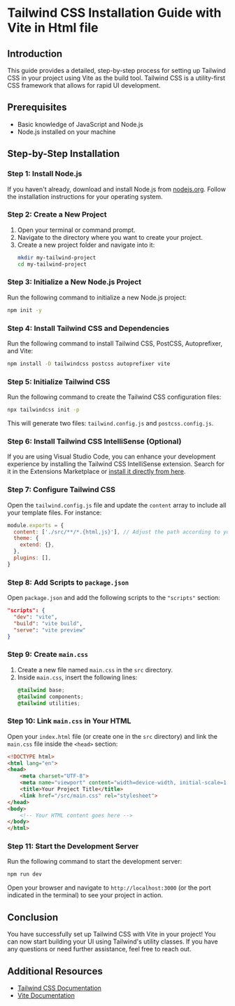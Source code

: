 # Tailwind CSS Installation Guide with Vite in Html file 

## Introduction
This guide provides a detailed, step-by-step process for setting up Tailwind CSS in your project using Vite as the build tool. Tailwind CSS is a utility-first CSS framework that allows for rapid UI development.

## Prerequisites
- Basic knowledge of JavaScript and Node.js
- Node.js installed on your machine

## Step-by-Step Installation

### Step 1: Install Node.js
If you haven't already, download and install Node.js from [nodejs.org](https://nodejs.org/). Follow the installation instructions for your operating system.

### Step 2: Create a New Project
1. Open your terminal or command prompt.
2. Navigate to the directory where you want to create your project.
3. Create a new project folder and navigate into it:
   ```bash
   mkdir my-tailwind-project
   cd my-tailwind-project
   ```

### Step 3: Initialize a New Node.js Project
Run the following command to initialize a new Node.js project:
```bash
npm init -y
```

### Step 4: Install Tailwind CSS and Dependencies
Run the following command to install Tailwind CSS, PostCSS, Autoprefixer, and Vite:
```bash
npm install -D tailwindcss postcss autoprefixer vite
```

### Step 5: Initialize Tailwind CSS
Run the following command to create the Tailwind CSS configuration files:
```bash
npx tailwindcss init -p
```
This will generate two files: `tailwind.config.js` and `postcss.config.js`.

### Step 6: Install Tailwind CSS IntelliSense (Optional)
If you are using Visual Studio Code, you can enhance your development experience by installing the Tailwind CSS IntelliSense extension. Search for it in the Extensions Marketplace or [install it directly from here](https://marketplace.visualstudio.com/items?itemName=BradCornford.TailwindCSSIntelliSense).

### Step 7: Configure Tailwind CSS
Open the `tailwind.config.js` file and update the `content` array to include all your template files. For instance:
```javascript
module.exports = {
  content: ['./src/**/*.{html,js}'], // Adjust the path according to your project structure.
  theme: {
    extend: {},
  },
  plugins: [],
}
```

### Step 8: Add Scripts to `package.json`
Open `package.json` and add the following scripts to the `"scripts"` section:
```json
"scripts": {
  "dev": "vite",
  "build": "vite build",
  "serve": "vite preview"
}
```

### Step 9: Create `main.css`
1. Create a new file named `main.css` in the `src` directory.
2. Inside `main.css`, insert the following lines:
   ```css
   @tailwind base;
   @tailwind components;
   @tailwind utilities;
   ```

### Step 10: Link `main.css` in Your HTML
Open your `index.html` file (or create one in the `src` directory) and link the `main.css` file inside the `<head>` section:
```html
<!DOCTYPE html>
<html lang="en">
<head>
    <meta charset="UTF-8">
    <meta name="viewport" content="width=device-width, initial-scale=1.0">
    <title>Your Project Title</title>
    <link href="/src/main.css" rel="stylesheet">
</head>
<body>
    <!-- Your HTML content goes here -->
</body>
</html>
```

### Step 11: Start the Development Server
Run the following command to start the development server:
```bash
npm run dev
```
Open your browser and navigate to `http://localhost:3000` (or the port indicated in the terminal) to see your project in action.

## Conclusion
You have successfully set up Tailwind CSS with Vite in your project! You can now start building your UI using Tailwind's utility classes. If you have any questions or need further assistance, feel free to reach out.

## Additional Resources
- [Tailwind CSS Documentation](https://tailwindcss.com/docs)
- [Vite Documentation](https://vitejs.dev/)

```
